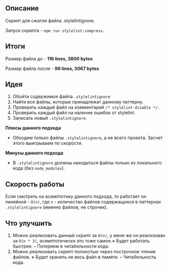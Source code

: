 ## Описание
Скрипт для сжатия файла .stylelintignore.

Запуск скрипта - ```npm run stylelint:compress```.

## Итоги
Размер файла до - **116 lines, 3800 bytes**

Размер файла после - **96 lines, 3067 bytes**

## Идея
1. Обойти содержимое файла ```.stylelintignore```
2. Найти все файлы, которые принадлежат данному паттерну.
3. Проверить каждый файл на комментарий ```/* stylelint-disable */```.
4. Проверить каждый файл на наличие ошибок от stylelint.
5. Записать новый ```.stylelintignore```.
   
**Плюсы данного подхода**

+  Обходим только файлы ```.stylelintignore```, а не всего проекта. Засчет этого выигрываем по скорости. 

**Минусы данного подхода**
+ В ```.stylelintignore``` должны находиться файлы только из локального кода (без ```node_modules```).
  
## Скорость работы
Если смотреть на асимптотику данного подхода, то работает он линейной - ```O(n)```, где ```n``` - количество файлов содержащихся в паттернах ```.stylelintignore``` (именно файлов, не строчек).

## Что улучшить
1. Можно реализовать данный скрипт за ```O(n)```, у меня же он реализован за ```O(n * 3)```, асимптотически это тоже самое.**+** Будет работать быстрее. **-** Потеряем в читабельности кода.
2. Можно реализовать скрипт полностью через построчное чтение файлов. **+** Будет хранить не весь файл в памяти. **-** Читабельность кода.